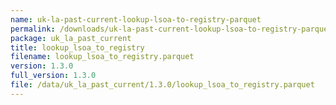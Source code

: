 ```yaml
---
name: uk-la-past-current-lookup-lsoa-to-registry-parquet
permalink: /downloads/uk-la-past-current-lookup-lsoa-to-registry-parquet/1_3_0
package: uk_la_past_current
title: lookup_lsoa_to_registry
filename: lookup_lsoa_to_registry.parquet
version: 1.3.0
full_version: 1.3.0
file: /data/uk_la_past_current/1.3.0/lookup_lsoa_to_registry.parquet
---
```

